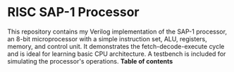# RISC SAP-1 Processor 
This repository contains my Verilog implementation of the SAP-1 processor, an 8-bit microprocessor with a simple instruction set, ALU, registers, memory, and control unit. It demonstrates the fetch-decode-execute cycle and is ideal for learning basic CPU architecture. A testbench is included for simulating the processor's operations.
**Table of contents**

